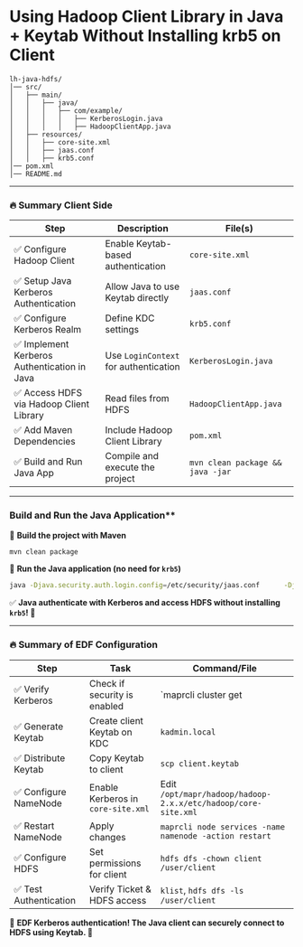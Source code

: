 # Using Hadoop Client Library in Java + Keytab Without Installing krb5 on Client

```
lh-java-hdfs/
│── src/
│   ├── main/
│   │   ├── java/
│   │   │   ├── com/example/
│   │   │   │   ├── KerberosLogin.java
│   │   │   │   ├── HadoopClientApp.java
│   ├── resources/
│   │   ├── core-site.xml
│   │   ├── jaas.conf
│   │   ├── krb5.conf
│── pom.xml
│── README.md
```

---

### **🔥 Summary Client Side**
| **Step** | **Description** | **File(s)** |
|----------|---------------|--------------|
| ✅ Configure Hadoop Client | Enable Keytab-based authentication | `core-site.xml` |
| ✅ Setup Java Kerberos Authentication | Allow Java to use Keytab directly | `jaas.conf` |
| ✅ Configure Kerberos Realm | Define KDC settings | `krb5.conf` |
| ✅ Implement Kerberos Authentication in Java | Use `LoginContext` for authentication | `KerberosLogin.java` |
| ✅ Access HDFS via Hadoop Client Library | Read files from HDFS | `HadoopClientApp.java` |
| ✅ Add Maven Dependencies | Include Hadoop Client Library | `pom.xml` |
| ✅ Build and Run Java App | Compile and execute the project | `mvn clean package && java -jar` |

---

### Build and Run the Java Application**
📌 **Build the project with Maven**

```bash
mvn clean package
```

📌 **Run the Java application (no need for `krb5`)**

```bash
java -Djava.security.auth.login.config=/etc/security/jaas.conf      -Djava.security.krb5.conf=/etc/security/krb5.conf      -jar target/hadoop-client-app-1.0-SNAPSHOT.jar
```

✅ **Java authenticate with Kerberos and access HDFS without installing `krb5`! 🎯**

---

### **🔥 Summary of EDF Configuration**
| **Step** | **Task** | **Command/File** |
|----------|---------|------------------|
| ✅ Verify Kerberos | Check if security is enabled | `maprcli cluster get | grep security` |
| ✅ Generate Keytab | Create client Keytab on KDC | `kadmin.local` |
| ✅ Distribute Keytab | Copy Keytab to client | `scp client.keytab` |
| ✅ Configure NameNode | Enable Kerberos in `core-site.xml` | Edit `/opt/mapr/hadoop/hadoop-2.x.x/etc/hadoop/core-site.xml` |
| ✅ Restart NameNode | Apply changes | `maprcli node services -name namenode -action restart` |
| ✅ Configure HDFS | Set permissions for client | `hdfs dfs -chown client /user/client` |
| ✅ Test Authentication | Verify Ticket & HDFS access | `klist`, `hdfs dfs -ls /user/client` |

🚀 **EDF Kerberos authentication! The Java client can securely connect to HDFS using Keytab. 🎯**
